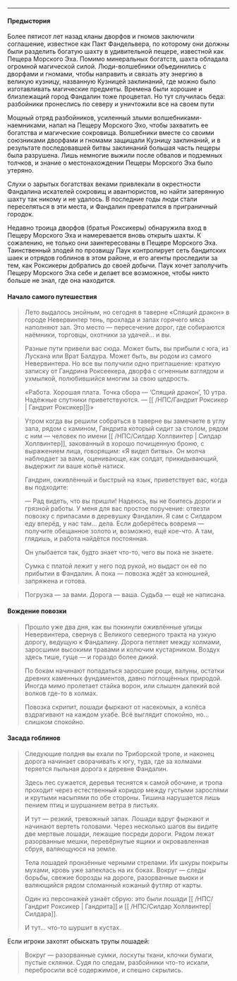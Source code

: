 ***

#### **Предыстория**
Более пятисот лет назад кланы дворфов и гномов заключили соглашение, известное как Пакт Фандельвера, по которому они должны были разделить богатую шахту в удивительной пещере, известной как Пещера Морского Эха. Помимо минеральных богатств, шахта обладала огромной магической силой. Люди-волшебники объединились с дворфами и гномами, чтобы направить и связать эту энергию в великую кузницу, названную Кузницей заклинаний, где можно было изготавливать магические предметы. Времена были хорошие и близлежащий город Фандалин тоже процветал. Но тут случилась беда: разбойники пронеслись по северу и уничтожили все на своем пути

Мощный отряд разбойников, усиленный злыми волшебниками-наемниками, напал на Пещеру Морского Эхо, чтобы захватить ее богатства и магические сокровища. Волшебники вместе со своими союзниками дворфами и гномами защищали Кузницу заклинаний, и в результате последовавшей битвы заклинаний большая часть пещеры была разрушена. Лишь немногие выжили после обвалов и подземных толчков, и знание о местонахождении Пещеры Морского Эха было утеряно.

Слухи о зарытых богатствах веками привлекали в окрестности Фандалина искателей сокровищ и авантюристов, но найти затерянную шахту так никому и не удалось. В последние годы люди стали переселяться в эти места, и Фандалин превратился в приграничный городок.

Недавно троица дворфов (братья Роксикеры) обнаружила вход в Пещеру Морского Эха и намеревается вновь открыть шахты. К сожалению, не только они заинтересованы в Пещере Морского Эха. Таинственный злодей по прозвищу Паук контролирует сеть бандитских шаек и отрядов гоблинов в этом районе, и его агенты проследили за тем, как Роксикеры добрались до своей добычи. Паук хочет заполучить Пещеру Морского Эха себе и делает все возможное, чтобы никто больше не знал, где она находится.

#### **Начало самого путешествия**

> Лето выдалось знойным, но сегодня в таверне «Спящий дракон» в городе Невервинтер тень, прохлада и запах горячего мяса наполняют зал. Это место — пересечение дорог, где собираются наёмники, торговцы, охотники за удачей… и вы.
>
> Разные пути привели вас сюда. Может быть, вы прибыли с юга, из Лускана или Врат Балдура. Может быть, вы родом из самого Невервинтера. Но все вы получили одно приглашение: краткую записку от Гандрина Роксеекера, дворфа с огненным взглядом и ухмылкой, полюбившийся многим за свою щедрость.
 >
> «Работа. Хорошая плата. Точка сбора — ‘Спящий дракон’, 10 утра. Надёжные спутники приветствуются. — [[ /НПС/Гандрит Роксикер | Гандрит Роксикер]])»

> Утром когда вы решили собраться в таверне вы замечаете в углу зала, рядом с камином, Гандрита который сидит за столом, рядом с ним — человек по имени [[ /НПС/Силдар Холлвинтер | Силдар Холлвинтер]], закованный в хорошо почищенную броню, с выражением лица, говорящим: «Я видел битвы». Он молча наблюдает за вами, оценивающе, как солдат, прикидывающий, выдержит ли ваше копьё натиск.
>
> Гандрин, оживлённый и быстрый на язык, приветствует вас, когда вы подходите:
>
> — Рад видеть, что вы пришли! Надеюсь, вы не боитесь дороги и грязной работы. У меня для вас простое поручение: отвезти повозку с припасами в деревушку Фандалин. Я сам с Силдаром еду вперёд, у нас там... дела. Если доберётесь вовремя — получите обещанное золото и, возможно, ещё кое-что. А там, глядишь, и работа найдётся постоянная.
>
> Он улыбается так, будто знает что-то, чего вы пока не знаете.
>
> Сумка с платой лежит у него под рукой, но выдаст он её по прибытии в Фандалин. А пока — повозка ждёт за конюшней, запряжена и готова.


> Погрузка — за вами. Дорога — ваша. Судьба — ещё не написана.

#### **Вождение повозки**
> Прошло уже два дня, как вы покинули оживлённые улицы Невервинтера, свернув с Великого северного тракта на узкую дорогу, ведущую к Фандалину. Дорога петляет между холмами, заросшими высокими травами и колючим кустарником. Воздух здесь тише, гуще — и гораздо более дикий.
> 
> По бокам начинают попадаться заросшие рощи, валуны, остатки древних каменных фундаментов, давно поглощённых природой. Иногда мимо пролетает стайка ворон, или слышен далекий вой волков где-то в холмах.
> 
> Повозка скрипит, лошади фыркают от насекомых, а колёса вздрагивают на каждом ухабе. Всё выглядит спокойно, но... слишком спокойно.

#### **Засада гоблинов**
> Следующие полдня вы ехали по Триборской тропе, и наконец дорога начинает сворачивать к югу, туда, где за холмами теряется пыльная дорога к деревне Фандалин.
> 
> Здесь лес сужается, деревья теснятся к самой обочине, и тропа проходит через естественный коридор между густыми зарослями и крутыми насыпями по обе стороны. Тишина нарушается лишь пением птиц и шуршанием ветра в листьях.
> 
> И тут — резкий, тревожный запах. Лошади вдруг фыркают и начинают вертеть головами. Через несколько шагов вы видите две мертвые лошади, лежащие посреди дороги. Рядом лежат разорванные мешки, перевёрнутые ящики и окровавленная сбруя, валяющуюся на земле.
> 
> Тела лошадей пронзённые черными стрелами. Их шкуры покрыты мухами, кровь уже запеклась на их боках. Вокруг — следы борьбы, свежие борозды на дороге, разорванные вьюки и валяющийся рядом сломанный кожаный футляр от карты.
> 
> Один из персонажей узнаёт сбрую: это были лошади [[ /НПС/Гандрит Роксикер | Гандрита]] и [[ /НПС/Силдар Холлвинтер| Силдара]].
> 
> И тут... что-то шуршит в кустах.

Если игроки захотят обыскать трупы лошадей:
> Вокруг — разорванные сумки, лоскуты ткани, клочки бумаги, пустые склянки. Судя по следам, разбойники что-то искали, перебросили всё содержимое, и спешно скрылись.